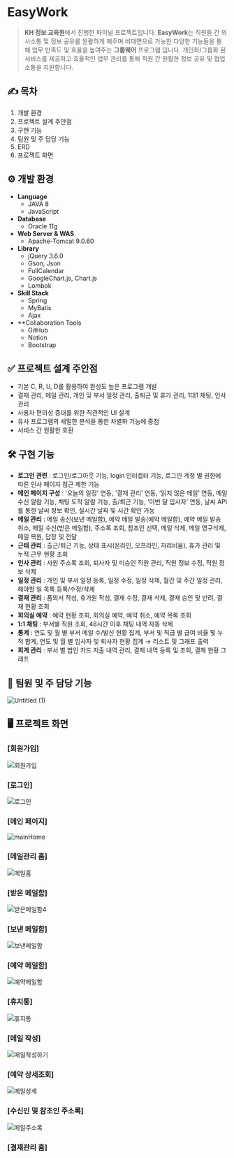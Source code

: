 # EasyWork

> **KH 정보 교육원**에서 진행한 파이널 프로젝트입니다. 
**EasyWork**는 직원들 간 의사소통 및 정보 공유를 원활하게 해주며 비대면으로 가능한 다양한 기능들을 통해 업무 만족도 및 효율을 높여주는 **그룹웨어** 프로그램 입니다. 
개인화/그룹화 된 서비스를 제공하고 효율적인 업무 관리를 통해 직원 간 원활한 정보 공유 및 협업 소통을 지원합니다.
> 

## ✍️ **목차**

1. 개발 환경
2. 프로젝트 설계 주안점
3. 구현 기능
4. 팀원 및 주 담당 기능
5. ERD
6. 프로젝트 화면

## ⚙️ **개발 환경**

- **Language**
    - JAVA 8
    - JavaScript
- **Database**
    - Oracle 11g
- **Web Server & WAS**
    - Apache-Tomcat 9.0.60
- **Library**
    - jQuery 3.6.0
    - Gson, Json
    - FullCalendar
    - GoogleChart.js, Chart.js
    - Lombok
- **Skill Stack**
    - Spring
    - MyBatis
    - Ajax
- **Collaboration Tools
    - GitHub
    - Notion
    - Bootstrap

## ✅ **프로젝트 설계 주안점**

- 기본 C, R, U, D를 활용하여 완성도 높은 프로그램 개발
- 결재 관리, 메일 관리, 개인 및 부서 일정 관리, 출퇴근 및 휴가 관리, 1대1 채팅, 인사 관리
- 사용자 편의성 증대를 위한 직관적인 UI 설계
- 유사 프로그램의 세밀한 분석을 통한 차별화 기능에 중점
- 서비스 간 원활한 호환

## 🛠️ **구현 기능**

- **로그인 관련** : 로그인/로그아웃 기능, login 인터셉터 기능, 로그인 계정 별 권한에 따른 인사 페이지 접근 제한 기능
- **메인 페이지 구성** : '오늘의 일정' 연동, '결재 관리’ 연동, ‘읽지 않은 메일’ 연동, 메일 수신 알람 기능, 채팅 도착 알람 기능, 출/퇴근 기능, ‘이번 달 입사자’ 연동, 날씨 API를 통한 날씨 정보 확인, 실시간 날짜 및 시간 확인 가능
- **메일 관리** : 메일 송신(보낸 메일함), 예약 메일 발송(예약 메일함), 예약 메일 발송 취소, 메일 수신(받은 메일함), 주소록 조회, 참조인 선택, 메일 삭제, 메일 영구삭제, 메일 복원, 답장 및 전달
- **근태 관리** : 출근/퇴근 기능, 상태 표시(온라인, 오프라인, 자리비움), 휴가 관리 및 누적 근무 현황 조회
- **인사 관리** : 사원 주소록 조회, 퇴사자 및 미승인 직원 관리, 직원 정보 수정, 직원 정보 삭제
- **일정 관리** : 개인 및 부서 일정 등록, 일정 수정, 일정 삭제, 월간 및 주간 일정 관리, 해야할 일 목록 등록/수정/삭제
- **결재 관리** : 품의서 작성, 휴가원 작성, 결재 수정, 결재 삭제, 결재 승인 및 반려, 결재 현황 조회
- **회의실 예약** : 예약 현황 조회, 회의실 예약, 예약 취소, 예약 목록 조회
- **1:1 채팅** : 부서별 직원 조회, 48시간 이후 채팅 내역 자동 삭제
- **통계** : 연도 및 월 별 부서 메일 수/발신 현황 집계, 부서 및 직급 별 급여 비율 및 누적 합계, 연도 및 월 별 입사자 및 퇴사자 현황 집계 → 리스트 및 그래프 출력
- **회계 관리** : 부서 별 법인 카드 지출 내역 관리, 결제 내역 등록 및 조회, 결제 현황 그래프

## 👥 **팀원 및 주 담당 기능**

![Untitled (1)](https://user-images.githubusercontent.com/81502408/178287588-43a47912-4a19-43c0-b122-0c7c8532213d.png)

## 🖥️ **프로젝트 화면**

### [회원가입]
![회원가입](https://user-images.githubusercontent.com/81502408/178290689-6d499681-a1b8-4744-8ea4-ed08ad034c5b.JPG)
### [로그인]
![로그인](https://user-images.githubusercontent.com/81502408/178290692-42da72c7-c16b-416f-85a5-9952a3e79101.JPG)
### [메인 페이지]
![mainHome](https://user-images.githubusercontent.com/81502408/178286818-afa0aadc-4ec5-4097-bc0f-d24c34e6867e.png)
### [메일관리 홈]
![메일홈](https://user-images.githubusercontent.com/81502408/178290652-28d38bc4-bb6e-4323-ba95-3e2d61757c3c.JPG)
### [받은 메일함]
![받은메일함](https://user-images.githubusercontent.com/81502408/178290667-bfb481a1-7aa7-47c7-b9cd-522d5a445117.JPG)4
### [보낸 메일함]
![보낸메일함](https://user-images.githubusercontent.com/81502408/178290672-aae7f906-cab7-418f-b793-1535e7440d10.JPG)
### [예약 메일함]
![예약메일함](https://user-images.githubusercontent.com/81502408/178290679-2e212328-3622-4c3d-8ddf-5ff3621cc92f.JPG)
### [휴지통]
![휴지통](https://user-images.githubusercontent.com/81502408/178290703-72489f88-d682-4a3d-acae-6ddf005ccbb0.JPG)
### [메일 작성]
![메일작성하기](https://user-images.githubusercontent.com/81502408/178290724-caa9cfd8-84b0-42af-98a5-72ef59c5162c.JPG)
### [예약 상세조회]
![메일상세](https://user-images.githubusercontent.com/81502408/178290734-eb59ebef-58cb-4126-a3ce-8b9b02a8ab19.JPG)
### [수신인 및 참조인 주소록]
![메일주소록](https://user-images.githubusercontent.com/81502408/178290742-fa071268-183c-482e-bbb1-755d07a46399.JPG)
### [결재관리 홈]
